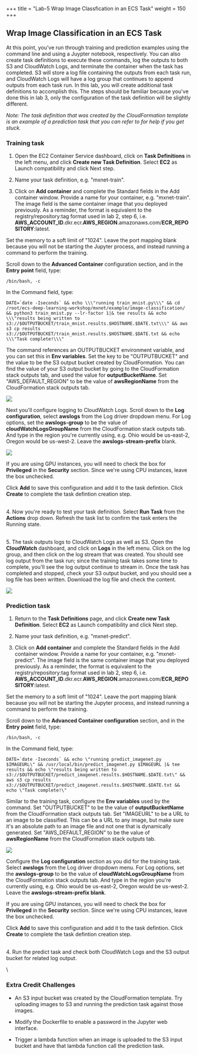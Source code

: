 +++
title = "Lab-5 Wrap Image Classfication in an ECS Task"
weight = 150
+++

## Wrap Image Classification in an ECS Task

At this point, you've run through training and prediction examples using the command line and using a Juypter notebook, respectively. You can also create task definitions to execute these commands, log the outputs to both S3 and CloudWatch Logs, and terminate the container when the task has completed. S3 will store a log file containing the outputs from each task run, and CloudWatch Logs will have a log group that continues to append outputs from each task run. In this lab, you will create additional task definitions to accomplish this. The steps should be familiar because you've done this in lab 3, only the configuration of the task definition will be slightly different.

*Note: The task definition that was created by the CloudFormation template is an example of a prediction task that you can refer to for help if you get stuck.* 


### Training task

1. Open the EC2 Container Service dashboard, click on **Task Definitions** in the left menu, and click **Create new Task Definition**. Select **EC2** as Launch compatibility and click Next step.

2. Name your task definition, e.g. "mxnet-train".

3. Click on **Add container** and complete the Standard fields in the Add container window. Provide a name for your container, e.g. "mxnet-train". The image field is the same container image that you deployed previously. As a reminder, the format is equivalent to the registry/repository:tag format used in lab 2, step 6, i.e. **AWS_ACCOUNT_ID**.dkr.ecr.**AWS_REGION**.amazonaws.com/**ECR_REPOSITORY**:latest.

Set the memory to a soft limit of "1024". Leave the port mapping blank because you will not be starting the Jupyter process, and instead running a command to perform the training.

Scroll down to the **Advanced Container** configuration section, and in the **Entry point** field, type:

	/bin/bash, -c

In the Command field, type:

	DATE=`date -Iseconds` && echo \\\"running train_mnist.py\\\" && cd /root/ecs-deep-learning-workshop/mxnet/example/image-classification/ && python3 train_mnist.py --lr-factor 1|& tee results && echo \\\"results being written to s3://$OUTPUTBUCKET/train_mnist.results.$HOSTNAME.$DATE.txt\\\" && aws s3 cp results s3://$OUTPUTBUCKET/train_mnist.results.$HOSTNAME.$DATE.txt && echo \\\"Task complete!\\\"

The command references an OUTPUTBUCKET environment variable, and you can set this in **Env variables**. Set the key to be "OUTPUTBUCKET" and the value to be the S3 output bucket created by CloudFormation. You can find the value of your S3 output bucket by going to the CloudFormation stack outputs tab, and used the value for **outputBucketName**. Set "AWS_DEFAULT_REGION" to be the value of **awsRegionName** from the CloudFormation stack outputs tab.

![](/images/ecs-deep-learning-workshop/adv-config-env-train.png)

Next you'll configure logging to CloudWatch Logs. Scroll down to the **Log configuration**, select **awslogs** from the Log driver dropdown menu. For Log options, set the **awslogs-group** to be the value of **cloudWatchLogsGroupName** from the CloudFormation stack outputs tab. And type in the region you're currently using, e.g. Ohio would be us-east-2, Oregon would be us-west-2. Leave the **awslogs-stream-prefix** blank.

![](/images/ecs-deep-learning-workshop/adv-config-log-train.png)

If you are using GPU instances, you will need to check the box for **Privileged** in the **Security** section. Since we're using CPU instances, leave the box unchecked.

Click **Add** to save this configuration and add it to the task defintion. Click **Create** to complete the task defintion creation step.

\
4. Now you're ready to test your task definition. Select **Run Task** from the **Actions** drop down. Refresh the task list to confirm the task enters the Running state.

\
5. The task outputs logs to CloudWatch Logs as well as S3. Open the **CloudWatch** dashboard, and click on **Logs** in the left menu. Click on the log group, and then click on the log stream that was created. You should see log output from the task run; since the training task takes some time to complete, you'll see the log output continue to stream in. Once the task has completed and stopped, check your S3 output bucket, and you should see a log file has been written. Download the log file and check the content.

![](/images/ecs-deep-learning-workshop/cw-logs.png)

### Prediction task

1. Return to the **Task Definitions** page, and click **Create new Task Definition**. Select **EC2** as Launch compatibility and click Next step.

2. Name your task definition, e.g. "mxnet-predict".

3. Click on **Add container** and complete the Standard fields in the Add container window. Provide a name for your container, e.g. "mxnet-predict". The image field is the same container image that you deployed previously. As a reminder, the format is equivalent to the registry/repository:tag format used in lab 2, step 6, i.e. **AWS_ACCOUNT_ID**.dkr.ecr.**AWS_REGION**.amazonaws.com/**ECR_REPOSITORY**:latest.

Set the memory to a soft limit of "1024". Leave the port mapping blank because you will not be starting the Jupyter process, and instead running a command to perform the training.

Scroll down to the **Advanced Container configuration** section, and in the **Entry point** field, type:

	/bin/bash, -c

In the Command field, type:

	DATE=`date -Iseconds` && echo \"running predict_imagenet.py $IMAGEURL\" && /usr/local/bin/predict_imagenet.py $IMAGEURL |& tee results && echo \"results being written to s3://$OUTPUTBUCKET/predict_imagenet.results.$HOSTNAME.$DATE.txt\" && aws s3 cp results s3://$OUTPUTBUCKET/predict_imagenet.results.$HOSTNAME.$DATE.txt && echo \"Task complete!\"

Similar to the training task, configure the **Env variables** used by the command. Set "OUTPUTBUCKET" to be the value of **outputBucketName** from the CloudFormation stack outputs tab. Set "IMAGEURL" to be a URL to an image to be classified. This can be a URL to any image, but make sure it's an absolute path to an image file and not one that is dynamically generated. Set "AWS_DEFAULT_REGION" to be the value of **awsRegionName** from the CloudFormation stack outputs tab.

![](/images/ecs-deep-learning-workshop/adv-config-env-predict.png)

Configure the **Log configuration** section as you did for the training task. Select **awslogs** from the Log driver dropdown menu. For Log options, set the **awslogs-group** to be the value of **cloudWatchLogsGroupName** from the CloudFormation stack outputs tab. And type in the region you're currently using, e.g. Ohio would be us-east-2, Oregon would be us-west-2. Leave the **awslogs-stream-prefix blank**.

If you are using GPU instances, you will need to check the box for **Privileged** in the **Security** section. Since we're using CPU instances, leave the box unchecked.

Click **Add** to save this configuration and add it to the task defintion. Click **Create** to complete the task defintion creation step.

\
4. Run the predict task and check both CloudWatch Logs and the S3 output bucket for related log output.

\
### Extra Credit Challenges

* An S3 input bucket was created by the CloudFormation template. Try uploading images to S3 and running the prediction task against those images.

* Modify the Dockerfile to enable a password in the Jupyter web interface.

* Trigger a lambda function when an image is uploaded to the S3 input bucket and have that lambda function call the prediction task.




